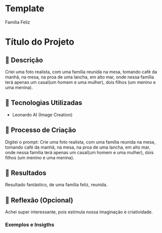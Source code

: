# Template

Família Feliz
# Título do Projeto

## 📒 Descrição
Criei uma foto realista, com uma família reunida na mesa, tomando café da manhã, na mesa, na proa de uma lancha, em alto mar, onde nessa família terá apenas um casal(um homem e uma mulher), dois filhos (um menino e uma menina). 

## 🤖 Tecnologias Utilizadas
- Leonardo AI (Image Creation)

## 🧐 Processo de Criação
Digitei o prompt: Crie uma foto realista, com uma família reunida na mesa, tomando café da manhã, na mesa, na proa de uma lancha, em alto mar, onde nessa família terá apenas um casal(um homem e uma mulher), dois filhos (um menino e uma menina). 

## 🚀 Resultados
Resultado fantástico, de uma família feliz, reunida.

## 💭 Reflexão (Opcional)
Achei super interessante, pois estimula nossa imaginação e criatividade.
### Exemplos e Insigths

